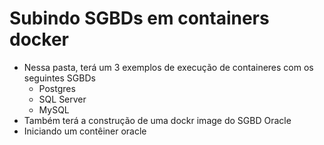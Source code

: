 # Subindo SGBDs em containers docker
- Nessa pasta, terá um 3 exemplos de execução de containeres com os seguintes SGBDs
    - Postgres
    - SQL Server
    - MySQL
- Também terá a construção de uma dockr image do SGBD Oracle
- Iniciando um contêiner oracle